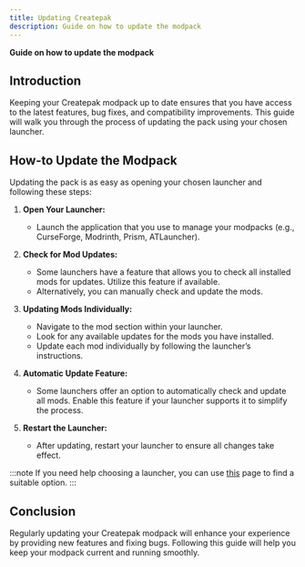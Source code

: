 ```yaml
---
title: Updating Createpak
description: Guide on how to update the modpack
---
```


**Guide on how to update the modpack**

## Introduction

Keeping your Createpak modpack up to date ensures that you have access to the latest features, bug fixes, and compatibility improvements. This guide will walk you through the process of updating the pack using your chosen launcher.

## How-to Update the Modpack

Updating the pack is as easy as opening your chosen launcher and following these steps:

1. **Open Your Launcher:**

   - Launch the application that you use to manage your modpacks (e.g., CurseForge, Modrinth, Prism, ATLauncher).

2. **Check for Mod Updates:**

   - Some launchers have a feature that allows you to check all installed mods for updates. Utilize this feature if available.
   - Alternatively, you can manually check and update the mods.

3. **Updating Mods Individually:**

   - Navigate to the mod section within your launcher.
   - Look for any available updates for the mods you have installed.
   - Update each mod individually by following the launcher’s instructions.

4. **Automatic Update Feature:**

   - Some launchers offer an option to automatically check and update all mods. Enable this feature if your launcher supports it to simplify the process.

5. **Restart the Launcher:**
   - After updating, restart your launcher to ensure all changes take effect.

:::note
If you need help choosing a launcher, you can use [this](/getting-started/choosing-a-launcher) page to find a suitable option.
:::

## Conclusion

Regularly updating your Createpak modpack will enhance your experience by providing new features and fixing bugs. Following this guide will help you keep your modpack current and running smoothly.
